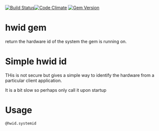 [![Build Status](https://travis-ci.org/semdinsp/hwid.svg?branch=master)](https://travis-ci.org/semdinsp/hwid)[![Code Climate](https://codeclimate.com/github/semdinsp/hwid/badges/gpa.svg)](https://codeclimate.com/github/semdinsp/hwid)
[![Gem Version](https://badge.fury.io/rb/hwid.png)](http://badge.fury.io/rb/hwid)

hwid gem
============

return the hardware id of the system the gem is running on.

Simple hwid id
=====================
THis is not secure but gives  a simple way to identify the hardware from a particular client application.

It is a bit slow so perhaps only call it upon startup
 

Usage
=======

    @hwid.systemid
